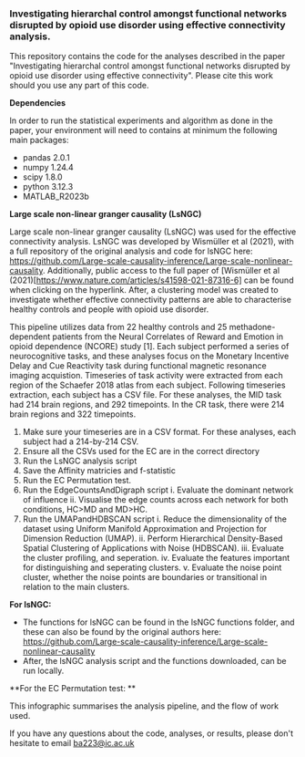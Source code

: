 ### Investigating hierarchal control amongst functional networks disrupted by opioid use disorder using effective connectivity analysis.

This repository contains the code for the analyses described in the paper "Investigating hierarchal control amongst functional networks disrupted by opioid use disorder using effective connectivity".
Please cite this work should you use any part of this code.

 **Dependencies**

In order to run the statistical experiments and algorithm as done in the paper, your environment will need to contains at minimum the following main packages:

- pandas 2.0.1
- numpy 1.24.4
- scipy 1.8.0
- python 3.12.3
- MATLAB_R2023b


**Large scale non-linear granger causality (LsNGC)**

Large scale non-linear granger causality (LsNGC) was used for the effective connectivity analysis.
LsNGC was developed by Wismüller et al (2021), with a full repository of the original analysis and code for lsNGC here: https://github.com/Large-scale-causality-inference/Large-scale-nonlinear-causality.
Additionally, public access to the full paper of [Wismüller et al (2021)[https://www.nature.com/articles/s41598-021-87316-6] can be found when clicking on the hyperlink.
After, a clustering model was created to investigate whether effective connectivity patterns are able to characterise healthy controls and people with opioid use disorder.


This pipeline utilizes data from 22 healthy controls and 25 methadone-dependent patients from the Neural Correlates of Reward and Emotion in opioid dependence (NCORE) study [1]. Each subject performed a series of neurocognitive tasks, and these analyses focus on the Monetary Incentive Delay and Cue Reactivity task during functional magnetic resonance imaging acquistion. 
Timeseries of task activity were extracted from each region of the Schaefer 2018 atlas from each subject. Following timeseries extraction, each subject has a CSV file. For these analyses, the MID task had 214 brain regions, and 292 timepoints. In the CR task, there were 214 brain regions and 322 timepoints.


1. Make sure your timeseries are in a CSV format. For these analyses, each subject had a 214-by-214 CSV.
2. Ensure all the CSVs used for the EC are in the correct directory
3. Run the LsNGC analysis script
4. Save the Affinity matricies and f-statistic
5. Run the EC Permutation test.
6. Run the EdgeCountsAndDigraph script
   i. Evaluate the dominant network of influence
   ii. Visualise the edge counts across each network for both conditions, HC>MD and MD>HC.
7. Run the UMAPandHDBSCAN script
   i. Reduce the dimensionality of the dataset using Uniform Manifold Approximation and Projection for Dimension Reduction (UMAP).
   ii. Perform Hierarchical Density-Based Spatial Clustering of Applications with Noise (HDBSCAN).
   iii. Evaluate the cluster profiling, and seperation.
   iv. Evaluate the features important for distinguishing and seperating clusters.
   v. Evaluate the noise point cluster, whether the noise points are boundaries or transitional in relation to the main clusters.


**For lsNGC:**
- The functions for lsNGC can be found in the lsNGC functions folder, and these can also be found by the original authors here: https://github.com/Large-scale-causality-inference/Large-scale-nonlinear-causality
- After, the lsNGC analysis script and the functions downloaded, can be run locally.

**For the EC Permutation test: **



This infographic summarises the analysis pipeline, and the flow of work used.

If you have any questions about the code, analyses, or results, please don't hesitate to email ba223@ic.ac.uk
